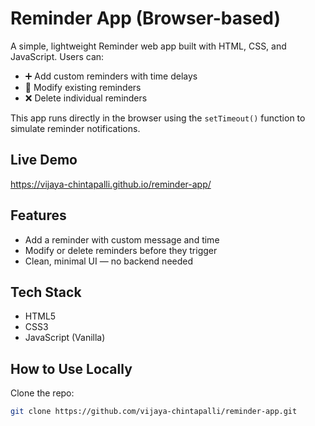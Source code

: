 #  Reminder App (Browser-based)

A simple, lightweight Reminder web app built with HTML, CSS, and JavaScript. Users can:

- ➕ Add custom reminders with time delays
- 📝 Modify existing reminders
- ❌ Delete individual reminders

This app runs directly in the browser using the `setTimeout()` function to simulate reminder notifications.

##  Live Demo

  https://vijaya-chintapalli.github.io/reminder-app/ 


##  Features

- Add a reminder with custom message and time
- Modify or delete reminders before they trigger
- Clean, minimal UI — no backend needed

##  Tech Stack

- HTML5
- CSS3
- JavaScript (Vanilla)

##  How to Use Locally

Clone the repo:  
```bash
git clone https://github.com/vijaya-chintapalli/reminder-app.git

